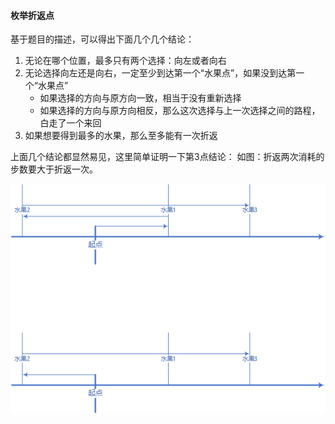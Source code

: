 #### 枚举折返点

基于题目的描述，可以得出下面几个几个结论：

1. 无论在哪个位置，最多只有两个选择：向左或者向右
2. 无论选择向左还是向右，一定至少到达第一个“水果点”，如果没到达第一个“水果点”
    - 如果选择的方向与原方向一致，相当于没有重新选择
    - 如果选择的方向与原方向相反，那么这次选择与上一次选择之间的路程，白走了一个来回
3. 如果想要得到最多的水果，那么至多能有一次折返

上面几个结论都显然易见，这里简单证明一下第3点结论：
如图：折返两次消耗的步数要大于折返一次。

![](./assets/img/Solution2106_4_01.png)

